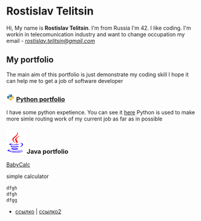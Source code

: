 # Rostislav Telitsin
Hi,
My name is **Rostislav Telitsin**. I'm from Russia
I'm 42. I like coding. I'm workin in telecomunication industry and want to change occupation
my email - *rostislav.telitsin@gmail.com*

## My portfolio 
The main aim of this portfolio is just demonstrate my coding skill
I hope it can help me to get a job of software developer
### ![alt-Python](python-logo-glassy3.png "Python") [Python portfolio](RostislavTelitsinPython.github.io) 

I have some python expetience. You can see it [here](RostislavTelitsinPython.github.io)
Python is used to make more simle routing work of my current job as far as in possible

### ![alt-Java](Java_logo.png "Java") Java portfolio

[BabyCalc](https://github.com/RostislavTelitsin/babyCalc)

simple calculator


~~~
dfgh
dfgh
dfgg
~~~



- [ссылко](https://www.youtube.com) | [ссылко2](https://youtu.be/d8fuCQ4IYC8)
